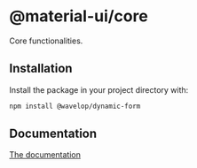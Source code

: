 # @material-ui/core

Core functionalities.

## Installation

Install the package in your project directory with:

```sh
npm install @wavelop/dynamic-form
```

## Documentation

[The documentation](https://dynamic-form-wavelop.firebaseapp.com/?path=/story/*)